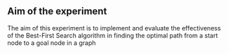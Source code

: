 <h2> Aim of the experiment</h2>

The aim of this experiment is to implement and evaluate the effectiveness of the Best-First Search algorithm in finding the optimal path from a start node to a goal node in a graph
